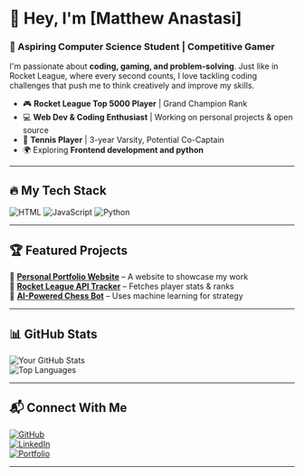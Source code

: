 # 👋 Hey, I'm [Matthew Anastasi]  

### 🚀 Aspiring Computer Science Student | Competitive Gamer  

I'm passionate about **coding, gaming, and problem-solving**. Just like in Rocket League, where every second counts, I love tackling coding challenges that push me to think creatively and improve my skills.  

- 🎮 **Rocket League Top 5000 Player** | Grand Champion Rank  
- 💻 **Web Dev & Coding Enthusiast** | Working on personal projects & open source  
- 🎾 **Tennis Player** | 3-year Varsity, Potential Co-Captain  
- 🌍 Exploring **Frontend development and python**  

---

## 🔥 My Tech Stack  
![HTML](https://img.shields.io/badge/-HTML5-E34F26?style=flat-square&logo=html5&logoColor=white)
![JavaScript](https://img.shields.io/badge/-JavaScript-F7DF1E?style=flat-square&logo=javascript&logoColor=black)
![Python](https://img.shields.io/badge/-Python-3776AB?style=flat-square&logo=python&logoColor=white)

---

## 🏆 Featured Projects  
🔹 **[Personal Portfolio Website](https://yourportfolio.com/)** – A website to showcase my work  
🔹 **[Rocket League API Tracker](https://github.com/yourusername/rocketleague-tracker)** – Fetches player stats & ranks  
🔹 **[AI-Powered Chess Bot](https://github.com/yourusername/chess-bot)** – Uses machine learning for strategy  

---

## 📊 GitHub Stats  
![Your GitHub Stats](https://github-readme-stats.vercel.app/api?username=yourusername&show_icons=true&theme=tokyonight)  
![Top Languages](https://github-readme-stats.vercel.app/api/top-langs/?username=yourusername&layout=compact&theme=tokyonight)  

---

## 📬 Connect With Me  
[![GitHub](https://img.shields.io/badge/GitHub-%23121011.svg?style=flat-square&logo=github&logoColor=white)](https://github.com/InfinitySheep)  
[![LinkedIn](https://img.shields.io/badge/LinkedIn-%230077B5.svg?style=flat-square&logo=linkedin&logoColor=white)](https://www.linkedin.com/in/matthew-anastasi-84913b358)  
[![Portfolio](https://img.shields.io/badge/Portfolio-%23FF5722.svg?style=flat-square&logo=google-chrome&logoColor=white)](https://yourportfolio.com/)  

---
